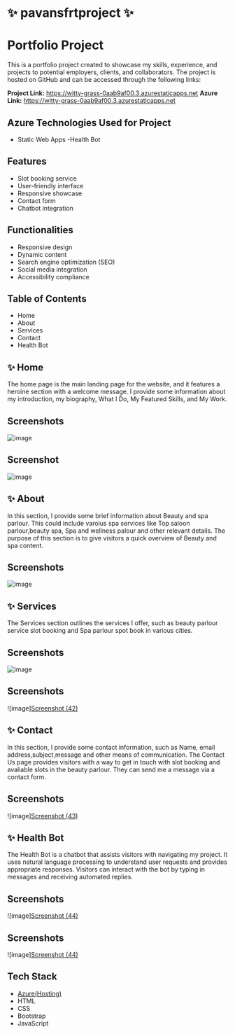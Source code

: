 # ✨ pavansfrtproject ✨

# Portfolio Project
This is a portfolio project created to showcase my skills, experience, and projects to potential employers, clients, and collaborators. 
The project is hosted on GitHub and can be accessed through the following links:

**Project Link:** https://witty-grass-0aab9af00.3.azurestaticapps.net
**Azure Link:** https://witty-grass-0aab9af00.3.azurestaticapps.net

## Azure Technologies Used for Project

- Static Web Apps
-Health Bot


## Features

- Slot booking service
- User-friendly interface
- Responsive showcase
- Contact form
- Chatbot integration


## Functionalities

- Responsive design
- Dynamic content
- Search engine optimization (SEO)
- Social media integration
- Accessibility compliance


## Table of Contents

- Home
- About
- Services
- Contact 
- Health Bot


## ✨ Home

The home page is the main landing page for the website, 
and it features a heroine section with a welcome message.
I provide some information about my introduction, my biography, What I Do, My Featured Skills, and My Work.

## Screenshots
![image](https://github.com/Pavananusuri/pavansfrtproject/assets/124756767/bb1a6754-e3bc-4209-84d4-b7692a0fe3fe)


## Screenshot 
![image](https://github.com/Pavananusuri/pavansfrtproject/assets/124756767/65ffdb28-3707-46e7-921e-32df4b93321f)


## ✨ About
In this section, I provide some brief information about Beauty and spa parlour. 
This could include varoius spa services like Top saloon parlour,beauty spa, Spa and wellness palour and other relevant details. 
The purpose of this section is to give visitors a quick overview of Beauty and spa content.

## Screenshots
![image](https://github.com/Pavananusuri/pavansfrtproject/assets/124756767/38d7e70c-9fd3-41ac-be8e-e1704790f35f)



## ✨ Services

The Services section outlines the services I offer, such as beauty parlour service slot booking and Spa parlour spot book in various cities.

## Screenshots
![image](https://github.com/Pavananusuri/pavansfrtproject/assets/124756767/c2053f48-de27-49b9-a374-e138f29ad2f7)


## Screenshots
![image][Screenshot (42)](https://github.com/Pavananusuri/pavansfrtproject/assets/124756767/143c5589-808b-4826-97dd-c3d325ef623e)


## ✨ Contact 

In this section, I provide some contact information, such as Name, email address,subject,message and other means of communication. 
The Contact Us page provides visitors with a way to get in touch with slot booking and avaliable slots in the beauty parlour. They can send me a message via a contact form.

## Screenshots
![image][Screenshot (43)](https://github.com/Pavananusuri/pavansfrtproject/assets/124756767/6b3fe2af-18e8-46c9-bbeb-d5a5e1b86689)



## ✨ Health Bot

The Health Bot is a chatbot that assists visitors with navigating my project. It uses natural language processing to understand user requests and provides appropriate responses. 
Visitors can interact with the bot by typing in messages and receiving automated replies.

## Screenshots
![image][Screenshot (44)](https://github.com/Pavananusuri/pavansfrtproject/assets/124756767/22705e0f-34a5-4495-996c-3a7b949a0c5f)


## Screenshots
![image][Screenshot (44)](https://github.com/Pavananusuri/pavansfrtproject/assets/124756767/20080f11-aed2-479e-94e9-2c1e093645c6)

## Tech Stack

- [Azure(Hosting)](https://azure.microsoft.com/en-in/features/azure-portal/)
- HTML
- CSS
- Bootstrap
- JavaScript

